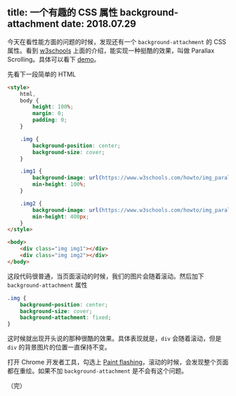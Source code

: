 title: 一个有趣的 CSS 属性 background-attachment
date: 2018.07.29
---

今天在看性能方面的问题的时候，发现还有一个 `background-attachment` 的 CSS 属性。看到 [w3schools](https://www.w3schools.com/howto/howto_css_parallax.asp) 上面的介绍，能实现一种挺酷的效果，叫做 Parallax Scrolling。具体可以看下 [demo](https://www.w3schools.com/howto/tryhow_css_parallax_demo.htm)。

先看下一段简单的 HTML

```html
<style>
    html,
    body {
        height: 100%;
        margin: 0;
        padding: 0;
    }

    .img {
        background-position: center;
        background-size: cover;
    }

    .img1 {
        background-image: url(https://www.w3schools.com/howto/img_parallax.jpg);
        min-height: 100%;
    }

    .img2 {
        background-image: url(https://www.w3schools.com/howto/img_parallax2.jpg);
        min-height: 400px;
    }
</style>

<body>
    <div class="img img1"></div>
    <div class="img img2"></div>
</body>
```

这段代码很普通，当页面滚动的时候，我们的图片会随着滚动。然后加下 `background-attachment` 属性

```css
.img {
    background-position: center;
    background-size: cover;
    background-attachment: fixed;
}
```

这时候就出现开头说的那种很酷的效果。具体表现就是，`div` 会随着滚动，但是 `div` 的背景图片的位置一直保持不变。

打开 Chrome 开发者工具，勾选上 [Paint flashing](https://developer.chrome.com/devtools/docs/rendering-settings)，滚动的时候，会发现整个页面都在重绘。如果不加 `background-attachment` 是不会有这个问题。

（完）
